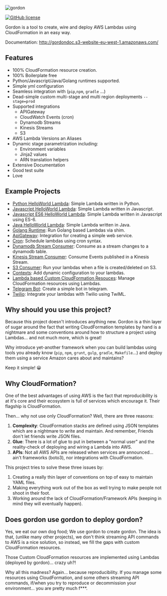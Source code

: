 ![gordon](http://gordondoc.s3-website-eu-west-1.amazonaws.com/_static/logo_text.svg)

[![GitHub license](https://img.shields.io/badge/license-BSD-blue.svg)](COPYING)

Gordon is a tool to create, wire and deploy AWS Lambdas using CloudFormation in an easy way.

Documentation: http://gordondoc.s3-website-eu-west-1.amazonaws.com/

Features
---------
* 100% CloudFormation resource creation.
* 100% Boilerplate free
* Python/Javascript/Java/Golang runtimes supported.
* Simple yml configuration
* Seamless integration with (``pip``,``npm``, ``gradle`` ...)
* Dead-simple custom multi-stage and multi region deployments ``--stage=prod``
* Supported integrations
  * APIGateway  
  * CloudWatch Events (cron)
  * Dynamodb Streams
  * Kinesis Streams
  * S3
* AWS Lambda Versions an Aliases
* Dynamic stage parametrization including:
  * Environment variables
  * Jinja2 values
  * ARN translation helpers
* Extensive Documentation
* Good test suite
* Love


Example Projects
------------------
* [Python HelloWorld Lambda](https://github.com/jorgebastida/gordon/tree/master/examples/modulepython): Simple Lambda written in Python.
* [Javascript HelloWorld Lambda](https://github.com/jorgebastida/gordon/tree/master/examples/modulejs): Simple Lambda written in Javascript.
* [Javascript ES6 HelloWorld Lambda](https://github.com/jorgebastida/gordon/tree/master/examples/simplejs-es6): Simple Lambda written in Javascript using ES-6.
* [Java HelloWorld Lambda](https://github.com/jorgebastida/gordon/tree/master/examples/simplejava): Simple Lambda written in Java.
* [Golang Runtime](https://github.com/jorgebastida/gordon/tree/master/examples/go): Run Golang based Lambdas via shim.
* [ApiGateway](https://github.com/jorgebastida/gordon/tree/master/examples/apigateway): Integration for creating a simple web service.
* [Cron](https://github.com/jorgebastida/gordon/tree/master/examples/cron): Schedule lambdas using cron syntax.
* [Dynamodb Stream Consumer](https://github.com/jorgebastida/gordon/tree/master/examples/dynamodbpython): Consume as a stream changes to a dynamodb table.
* [Kinesis Stream Consumer](https://github.com/jorgebastida/gordon/tree/master/examples/kinesispython): Consume Events published in a Kinesis Stream.
* [S3 Consumer](https://github.com/jorgebastida/gordon/tree/master/examples/s3): Run your lambdas when a file is created/deleted on S3.
* [Contexts](https://github.com/jorgebastida/gordon/tree/master/examples/contexts): Add dynamic configuration to your lambdas.
* [Lambda based Custom CloudFormation Resouces](https://github.com/jorgebastida/gordon/tree/master/examples/cloudformation-custom-resources): Manage CloudFormation resources using Lambdas.
* [Telegram Bot](https://github.com/jorgebastida/gordon/tree/master/examples/telegram): Create a simple bot in telegram.
* [Twilio](https://github.com/jorgebastida/gordon/tree/master/examples/twilio): Integrate your lambdas with Twilio using TwiML.

Why should you use this project?
-----------------------------------

Because this project doesn't introduces anything new. Gordon is a thin layer of sugar around the fact that writing CloudFormation templates by hand is a nightmare and some conventions around how to structure a project using Lambdas... and not much more, which is great!

Why introduce yet-another framework when you can build lambdas using tools you already know (``pip``, ``npm``, ``grunt``, ``gulp``, ``gradle``, ``Makefile``...) and deploy them using a service Amazon cares about and maintains?

Keep it simple! 😀


Why CloudFormation?
-----------------------
One of the best advantages of using AWS is the fact that reproducibility is at it's core and their ecosystem is full of services which encourage it. Their flagship is CloudFormation.

Then... why not use only CloudFormation? Well, there are three reasons:

1. **Complexity**: CloudFormation stacks are defined using JSON templates which are a nightmare to write and maintain. And remember, Friends don't let friends write JSON files.
2. **Glue**: There is a lot of glue to put in between a "normal user" and the reality-check of deploying and wiring a Lambda into AWS.
3. **APIs**: Not all AWS APIs are released when services are announced... ain't frameworks (boto3), nor integrations with CloudFormation.

This project tries to solve these three issues by:

1. Creating a really thin layer of conventions on top of easy to maintain YAML files.
2. Making everything work out of the box as well trying to make people not shoot in their foot.
3. Working around the lack of CloudFormation/Framework APIs (keeping in mind they will eventually happen).


Does gordon use gordon to deploy gordon?
-----------------------------------------
Yes, we eat our own dog food; We use gordon to create gordon. The idea is that, (unlike many other projects), we don't think streaming API commands to AWS is a nice solution, so instead, we fill the gaps with custom CloudFormation resources.

Those Custom CloudFormation resources are implemented using Lambdas (deployed by gordon)... crazy uh?!

Why all this madness? Again... because reproducibility. If you manage some resources using CloudFormation, and some others streaming API commands, if/when you try to reproduce or decommission your environment... you are pretty much f\*\*\*.
